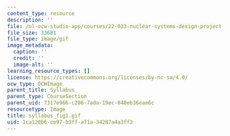 ```yaml
---
content_type: resource
description: ''
file: /ol-ocw-studio-app/courses/22-033-nuclear-systems-design-project-fall-2011/1ca120b6ce97b3ffa71a34287a4a3ff3_syllabus_fig1.gif
file_size: 33681
file_type: image/gif
image_metadata:
  caption: ''
  credit: ''
  image-alt: ''
learning_resource_types: []
license: https://creativecommons.org/licenses/by-nc-sa/4.0/
ocw_type: OCWImage
parent_title: Syllabus
parent_type: CourseSection
parent_uid: 7317e966-c286-7ada-19ec-040eb36eae6c
resourcetype: Image
title: syllabus_fig1.gif
uid: 1ca120b6-ce97-b3ff-a71a-34287a4a3ff3
---
```

